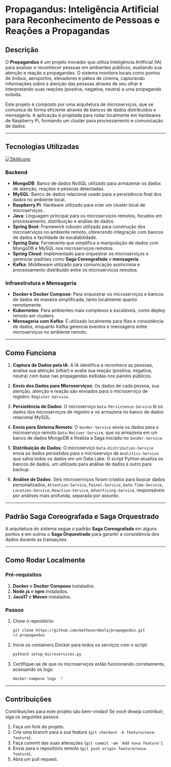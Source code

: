 # Propagandus: Inteligência Artificial para Reconhecimento de Pessoas e Reações a Propagandas

## Descrição

O **Propagandus** é um projeto inovador que utiliza Inteligência Artificial (IA) para analisar e reconhecer pessoas em ambientes públicos, avaliando sua atenção e reação a propagandas. O sistema monitora locais como pontos de ônibus, aeroportos, elevadores e pátios de cinema, capturando informações sobre a atenção das pessoas através de seu olhar e interpretando suas reações (positiva, negativa, neutra) a uma propaganda exibida.

Este projeto é composto por uma arquitetura de microserviços, que se comunica de forma eficiente através de bancos de dados distribuídos e mensageria. A aplicação é projetada para rodar localmente em hardwares de Raspberry Pi, formando um cluster para processamento e comunicação de dados.

---
## Tecnologias Utilizadas
[![SkillIcons](https://skillicons.dev/icons?i=java,spring,kafka,mongodb,python,linux,docker,mysql,raspberrypi,kubernetes)](https://skillicons.dev) 

### **Backend**
- **MongoDB**: Banco de dados NoSQL utilizado para armazenar os dados de atenção, reações e pessoas detectadas.
- **MySQL**: Banco de dados relacional usado para a persistência final dos dados no ambiente local.
- **Raspberry Pi**: Hardware utilizado para criar um cluster local de microserviços.
- **Java**: Linguagem principal para os microserviços remotos, focados em processamento, distribuição e análise de dados.
- **Spring Boot**: Framework robusto utilizado para construção dos microserviços no ambiente remoto, oferecendo integração com bancos de dados e facilidade de escalabilidade.
- **Spring Data**: Ferramenta que simplifica a manipulação de dados com MongoDB e MySQL nos microserviços remotos.
- **Spring Cloud**: Implementado para orquestrar os microserviços e gerenciar padrões como **Saga Coreografada** e **mensageria**.
- **Kafka**: Middleware utilizado para comunicação assíncrona e processamento distribuído entre os microserviços remotos.

### **Infraestrutura e Mensageria**
- **Docker e Docker Compose**: Para orquestrar os microserviços e bancos de dados de maneira simplificada, tanto localmente quanto remotamente.
- **Kubernetes**: Para ambientes mais complexos e escaláveis, como deploy remoto em clusters.
- **Mensageria com Kafka**: É utilizado localmente para filas e consistência de dados, enquanto Kafka gerencia eventos e mensagens entre microserviços no ambiente remoto.

---

## Como Funciona

1. **Captura de Dados pela IA**: A IA identifica e reconhece as pessoas, analisa sua atenção (olhar) e avalia sua reação (positiva, negativa, neutra) com base nas propagandas exibidas nos painéis públicos.

2. **Envio dos Dados para Microserviços**: Os dados de cada pessoa, sua atenção, atenção e reação são enviados para o microserviço de registro: `Register-Service`.

3. **Persistência de Dados**: O microserviço `Data-Persistence-Service` lê os dados dos microserviços de registro e os armazena no banco de dados relacional MySQL.

4. **Envio para Sistema Remoto**: O `Sender-Service` envia os dados para o microserviço remoto `Data-Reciver-Service`, que os armazena em um banco de dados MongoDB e finaliza a Saga iniciado no `Sender-Service`.

5. **Distribuição de Dados**: O microserviço `Data-Distribution-Service` envia os dados persistidos para o microserviço de `Analitics-Service` que salva todos os dados em um Data Lake. O script Python atualiza os bancos de dados, um utilizado para análise de dados e outro para backup.

6. **Análise de Dados**: Seis microseriviços foram criados para buscar dados personalizados, `Attention-Service`, `Painel-Service`, `Date-Time-Service`, `Location-Service`, `Reaction-Service`, `Advertising-Service`, responsáveis por análises mais profunda, separada por assunto.

---

## Padrão **Saga Coreografada** e **Saga Orquestrado**

A arquitetura do sistema segue o padrão **Saga Coreografada** em alguns pontos e em outros o **Saga Orquestrado** para garantir a consistência dos dados durante as transações.

---

## Como Rodar Localmente

### Pré-requisitos

1. **Docker** e **Docker Compose** instalados.
2. **Node.js** e **npm** instalados.
3. **Java17** e **Maven** instalados.


### Passos

1. Clone o repositório:

   ```bash
   git clone https://github.com/matheusrebola/propagandus.git
   cd propagandus
   ```

2. Inicie os containers Docker para todos os serviços com o script:

   ```bash
   python3 setup_microservices.py
   ```

3. Certifique-se de que os microserviços estão funcionando corretamente, acessando os logs:

   ```bash
   docker-compose logs -f
   ```

---

## Contribuições

Contribuições para este projeto são bem-vindas! Se você deseja contribuir, siga os seguintes passos:

1. Faça um fork do projeto.
2. Crie uma branch para a sua feature (`git checkout -b feature/nova-feature`).
3. Faça commit das suas alterações (`git commit -am 'Add nova feature'`).
4. Envie para o repositório remoto (`git push origin feature/nova-feature`).
5. Abra um pull request.

